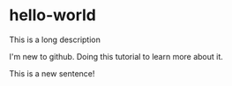 # hello-world
This is a long description

I'm new to github. Doing this tutorial to learn
more about it.

This is a new sentence!
